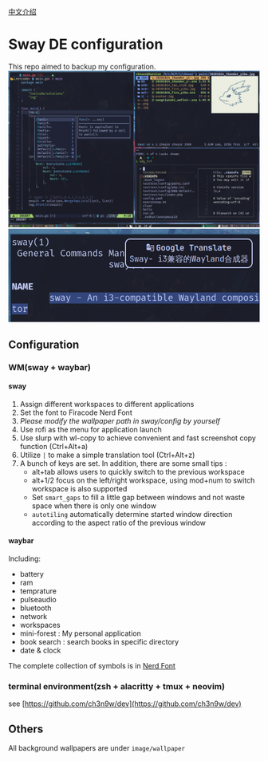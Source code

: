 [中文介绍](README-zh.md)

# Sway DE configuration

This repo aimed to backup my configuration.
![](image/first.png)
![](image/second.png)

## Configuration

### WM(sway + waybar)

#### sway

1. Assign different workspaces to different applications
2. Set the font to Firacode Nerd Font
3. _Please modify the wallpaper path in sway/config by yourself_
4. Use rofi as the menu for application launch
5. Use slurp with wl-copy to achieve convenient and fast screenshot copy function (Ctrl+Alt+a)
6. Utilize `|` to make a simple translation tool (Ctrl+Alt+z)
7. A bunch of keys are set. In addition, there are some small tips :
   - alt+tab allows users to quickly switch to the previous workspace
   - alt+1/2 focus on the left/right workspace, using mod+num to switch workspace is also supported
   - Set `smart_gaps` to fill a little gap between windows and not waste space when there is only one window
   - `autotiling` automatically determine started window direction according to the aspect ratio of the previous window

#### waybar

Including:

- battery
- ram
- temprature
- pulseaudio
- bluetooth
- network
- workspaces
- mini-forest : My personal application
- book search : search books in specific directory
- date & clock

The complete collection of symbols is in [Nerd Font](https://www.nerdfonts.com/cheat-sheet)

### terminal environment(zsh + alacritty + tmux + neovim)

see [https://github.com/ch3n9w/dev](https://github.com/ch3n9w/dev)


## Others

All background wallpapers are under `image/wallpaper`
